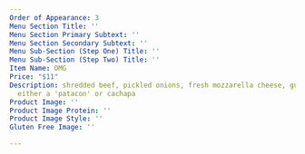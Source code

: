 ```yaml
---
Order of Appearance: 3
Menu Section Title: ''
Menu Section Primary Subtext: ''
Menu Section Secondary Subtext: ''
Menu Sub-Section (Step One) Title: ''
Menu Sub-Section (Step Two) Title: ''
Item Name: OMG
Price: "$11"
Description: shredded beef, pickled onions, fresh mozzarella cheese, guasacaca on
  either a 'patacon' or cachapa
Product Image: ''
Product Image Protein: ''
Product Image Style: ''
Gluten Free Image: ''

---
```

